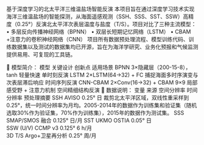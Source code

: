 基于深度学习的北太平洋三维温盐场智能反演
本项目旨在通过深度学习技术实现海洋三维温盐场的智能探测，从海面遥感观测（SSH、SSS、SST、SSW）高精度（0.25°）反演北太平洋次表层温度与盐度（T/S）。项目对比了三种主流模型：
• 多层反向传播神经网络（BPNN）
• 双层长短期记忆网络（LSTM）
• CBAM +注意力的卷积神经网络（CNN）
项目所有数据预处理流程、模型训练代码、训练数据集以及测试的数据集均已开源，旨在为海洋学研究、业务化预报和气候监测提供易用、可复现的工具链。

	模型简介：
模型	关键设计	创新点	适用场景
BPNN	3×隐藏层（200-15-8），tanh	轻量快速	单时刻反演
LSTM	2×LSTM(64→32) + FC	捕捉海面多时序演变与次表层滞后响应	时间序列反演
CNN-CBAM	2×Conv(16→32) + CBAM	9×9 局部感受野 + 注意力机制	空间精细结构反演
	数据说明：
变量	来源	空间分辨率	时间分辨率	预处理摘要
SSH	AVISO	0.25°	日	裁剪北太平洋区域，双线性重采样到0.25°，统一时间分辨率为月均。2005-2014年的数据作为训练集和验证集（随机选取30%作为验证集，70%作为训练集），2015年的数据作为测试集。
SSS	SMAP/SMOS 融合	0.125°	日/月	
SST	UKMO OSTIA	0.05°	日	
SSW (U/V)	CCMP v3	0.125°	6 h/月	
3D T/S	Argo+卫星再分析	0.25°	周/月	

